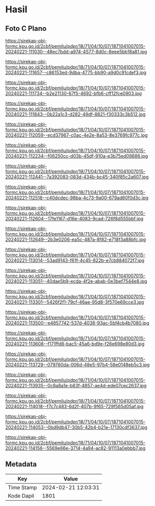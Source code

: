 # Hasil

## Foto C Plano

https://sirekap-obj-formc.kpu.go.id/2cbf/pemilu/pdpr/18/71/04/10/07/1871041007015-20240221-111030--48ec7bdd-a974-4577-8d0c-8eee5bb18a81.jpg

https://sirekap-obj-formc.kpu.go.id/2cbf/pemilu/pdpr/18/71/04/10/07/1871041007015-20240221-111657--c86153ed-9dba-4775-bb90-a9d0c91cdef3.jpg

https://sirekap-obj-formc.kpu.go.id/2cbf/pemilu/pdpr/18/71/04/10/07/1871041007015-20240221-111734--b2e21130-67f5-4692-bfb6-cff12fce0903.jpg

https://sirekap-obj-formc.kpu.go.id/2cbf/pemilu/pdpr/18/71/04/10/07/1871041007015-20240221-111843--0b22a1c3-d282-49df-8821-f30333c3b512.jpg

https://sirekap-obj-formc.kpu.go.id/2cbf/pemilu/pdpr/18/71/04/10/07/1871041007015-20240221-112059--ecd37967-c0ac-4e2e-8a53-8e3769fc977c.jpg

https://sirekap-obj-formc.kpu.go.id/2cbf/pemilu/pdpr/18/71/04/10/07/1871041007015-20240221-112234--f06250cc-d03b-45df-910a-e3b75ed09886.jpg

https://sirekap-obj-formc.kpu.go.id/2cbf/pemilu/pdpr/18/71/04/10/07/1871041007015-20240221-112441--7a392083-083d-434b-bc45-340f85c2a607.jpg

https://sirekap-obj-formc.kpu.go.id/2cbf/pemilu/pdpr/18/71/04/10/07/1871041007015-20240221-112518--c40dcdec-98ba-4c73-9a00-679ad60f0d3c.jpg

https://sirekap-obj-formc.kpu.go.id/2cbf/pemilu/pdpr/18/71/04/10/07/1871041007015-20240221-112604--17fe1167-d16e-4083-9cad-726f8d555bbf.jpg

https://sirekap-obj-formc.kpu.go.id/2cbf/pemilu/pdpr/18/71/04/10/07/1871041007015-20240221-112649--2b3e0206-ea5c-487a-8f82-e718f3a88bfc.jpg

https://sirekap-obj-formc.kpu.go.id/2cbf/pemilu/pdpr/18/71/04/10/07/1871041007015-20240221-113014--53ad9143-f61f-4c45-822b-e7cb884072f7.jpg

https://sirekap-obj-formc.kpu.go.id/2cbf/pemilu/pdpr/18/71/04/10/07/1871041007015-20240221-113051--40dae5b9-ecda-4f2e-abab-0e3bef7544e8.jpg

https://sirekap-obj-formc.kpu.go.id/2cbf/pemilu/pdpr/18/71/04/10/07/1871041007015-20240221-113301--5426f2f1-79cf-46ae-95d8-3f570e69cce3.jpg

https://sirekap-obj-formc.kpu.go.id/2cbf/pemilu/pdpr/18/71/04/10/07/1871041007015-20240221-113500--e4857742-537d-4038-93ac-5bf4cb4b7080.jpg

https://sirekap-obj-formc.kpu.go.id/2cbf/pemilu/pdpr/18/71/04/10/07/1871041007015-20240221-113608--f171ffd8-bac5-45a6-bd9e-f26e698e80d3.jpg

https://sirekap-obj-formc.kpu.go.id/2cbf/pemilu/pdpr/18/71/04/10/07/1871041007015-20240221-113729--079760da-006d-48e5-97b4-58e0148eb5c3.jpg

https://sirekap-obj-formc.kpu.go.id/2cbf/pemilu/pdpr/18/71/04/10/07/1871041007015-20240221-113935--0c8a8a1e-b83f-4857-ae4d-ede07cec2637.jpg

https://sirekap-obj-formc.kpu.go.id/2cbf/pemilu/pdpr/18/71/04/10/07/1871041007015-20240221-114018--f7c7c483-6d2f-407b-9f65-729f565d05af.jpg

https://sirekap-obj-formc.kpu.go.id/2cbf/pemilu/pdpr/18/71/04/10/07/1871041007015-20240221-114053--0bd9db47-30b5-42b4-b21e-17130cdf3637.jpg

https://sirekap-obj-formc.kpu.go.id/2cbf/pemilu/pdpr/18/71/04/10/07/1871041007015-20240221-114156--5569e66e-3714-4a94-ac82-91113a0ebbb7.jpg


## Metadata

| Key        | Value               |
| ---------- | ------------------- |
| Time Stamp | 2024-02-21 12:03:31 |
| Kode Dapil | 1801                |



